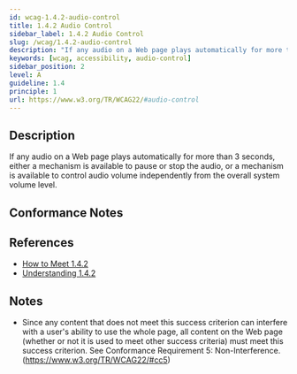 ```yaml
---
id: wcag-1.4.2-audio-control
title: 1.4.2 Audio Control
sidebar_label: 1.4.2 Audio Control
slug: /wcag/1.4.2-audio-control
description: "If any audio on a Web page plays automatically for more than 3 seconds, either a mechanism is available to pause or stop the audio, or a mechanism is available to control audio volume independently from the overall system volume level."
keywords: [wcag, accessibility, audio-control]
sidebar_position: 2
level: A
guideline: 1.4
principle: 1
url: https://www.w3.org/TR/WCAG22/#audio-control
---
```


## Description

If any audio on a Web page plays automatically for more than 3 seconds, either a mechanism is available to pause or stop the audio, or a mechanism is available to control audio volume independently from the overall system volume level.

## Conformance Notes

<!-- Add your conformance notes and evaluation here -->

## References

- [How to Meet 1.4.2](https://www.w3.org/WAI/WCAG22/quickref/#audio-control)
- [Understanding 1.4.2](https://www.w3.org/WAI/WCAG22/Understanding/audio-control.html)

## Notes

- Since any content that does not meet this success criterion can interfere with a user's ability to use the whole page, all content on the Web page (whether or not it is used to meet other success criteria) must meet this success criterion. See Conformance Requirement 5: Non-Interference. (https://www.w3.org/TR/WCAG22/#cc5)

